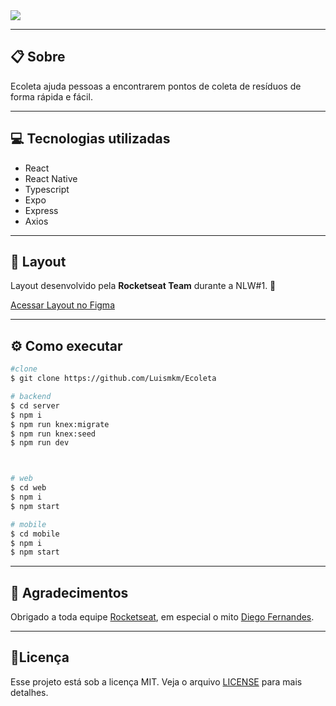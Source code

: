 <img src="https://ik.imagekit.io/meaid6cls2/Ecoleta/Group_11_ZcUTBeIl-.png" />

---

## 📋 Sobre

Ecoleta ajuda pessoas a encontrarem pontos de coleta de resíduos de forma rápida e fácil.

----

## 💻 Tecnologias utilizadas

- React
- React Native
- Typescript
- Expo
- Express
- Axios
---

## 🎨 Layout

Layout desenvolvido pela **Rocketseat Team** durante a NLW#1. 🚀

[Acessar Layout no Figma](https://www.figma.com/file/9TlOcj6l7D05fZhU12xWT3/Ecoleta-Booster?node-id=0%3A1)

---

## ⚙ Como executar

```bash
#clone
$ git clone https://github.com/Luismkm/Ecoleta

# backend
$ cd server
$ npm i
$ npm run knex:migrate
$ npm run knex:seed
$ npm run dev



# web
$ cd web
$ npm i
$ npm start

# mobile
$ cd mobile
$ npm i
$ npm start 

```

---

## 🙏 Agradecimentos

Obrigado a toda equipe [Rocketseat](https://rocketseat.com.br/), em especial o mito [Diego Fernandes](https://github.com/diego3g).

---


## 📝Licença

Esse projeto está sob a licença MIT. Veja o arquivo [LICENSE](https://github.com/rocketseat-education/nlw-01-ominstack/blob/master/LICENSE.md) para mais detalhes.
